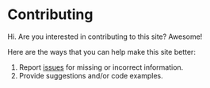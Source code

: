 # Contributing

Hi. Are you interested in contributing to this site? Awesome!

Here are the ways that you can help make this site better:

1. Report [issues](https://github.com/gojutin/tsx.guide/issues) for missing or incorrect information.
2. Provide suggestions and/or code examples.
